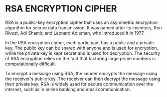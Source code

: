 # RSA ENCRYPTION CIPHER
RSA is a public-key encryption cipher that uses an asymmetric encryption algorithm for secure data transmission. 
It was named after its inventors, Ron Rivest, Adi Shamir, and Leonard Adleman, who introduced it in 1977.

In the RSA encryption cipher, each participant has a public and a private key. The public key can be shared with anyone and is used for encryption, while the private key is kept secret and is used 
for decryption. The security of RSA encryption relies on the fact that factoring large prime numbers is computationally difficult.

To encrypt a message using RSA, the sender encrypts the message using the receiver's public key. 
The receiver can then decrypt the message using their private key. RSA is widely used for secure communication over the internet, such as in online banking and email communication.

